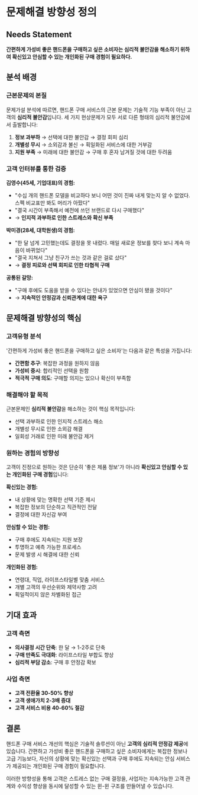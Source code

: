 # 문제해결 방향성 정의

## Needs Statement

**간편하게 가성비 좋은 핸드폰을 구매하고 싶은 소비자는 심리적 불안감을 해소하기 위하여 확신있고 안심할 수 있는 개인화된 구매 경험이 필요하다.**

## 분석 배경

### 근본문제의 본질

문제가설 분석에 따르면, 핸드폰 구매 서비스의 근본 문제는 기술적 기능 부족이 아닌 고객의 **심리적 불안감**입니다. 세 가지 현상문제가 모두 서로 다른 형태의 심리적 불안감에서 출발합니다:

1. **정보 과부하** → 선택에 대한 불안감 → 결정 회피 심리
2. **개별성 무시** → 소외감과 불신 → 획일화된 서비스에 대한 거부감
3. **지원 부족** → 미래에 대한 불안감 → 구매 후 혼자 남겨질 것에 대한 두려움

### 고객 인터뷰를 통한 검증

**김영수(45세, 기업대표)의 경험:**
- "수십 개의 핸드폰 모델을 비교하다 보니 어떤 것이 진짜 내게 맞는지 알 수 없었다. 스펙 비교표만 봐도 머리가 아팠다"
- "결국 시간이 부족해서 예전에 쓰던 브랜드로 다시 구매했다"
- → **인지적 과부하로 인한 스트레스와 확신 부족**

**박미경(28세, 대학원생)의 경험:**
- "한 달 넘게 고민했는데도 결정을 못 내렸다. 매일 새로운 정보를 찾다 보니 계속 마음이 바뀌었다"
- "결국 지쳐서 그냥 친구가 쓰는 것과 같은 걸로 샀다"
- → **결정 피로와 선택 회피로 인한 타협적 구매**

**공통된 갈망:**
- "구매 후에도 도움을 받을 수 있다는 안내가 있었으면 안심이 됐을 것이다"
- → **지속적인 안정감과 신뢰관계에 대한 욕구**

## 문제해결 방향성의 핵심

### 고객유형 분석
'간편하게 가성비 좋은 핸드폰을 구매하고 싶은 소비자'는 다음과 같은 특성을 가집니다:
- **간편함 추구**: 복잡한 과정을 원하지 않음
- **가성비 중시**: 합리적인 선택을 원함
- **적극적 구매 의도**: 구매할 의지는 있으나 확신이 부족함

### 해결해야 할 목적
근본문제인 **심리적 불안감**을 해소하는 것이 핵심 목적입니다:
- 선택 과부하로 인한 인지적 스트레스 해소
- 개별성 무시로 인한 소외감 해결
- 일회성 거래로 인한 미래 불안감 제거

### 원하는 경험의 방향성
고객이 진정으로 원하는 것은 단순히 '좋은 제품 정보'가 아니라 **확신있고 안심할 수 있는 개인화된 구매 경험**입니다:

**확신있는 경험:**
- 내 상황에 맞는 명확한 선택 기준 제시
- 복잡한 정보의 단순하고 직관적인 전달
- 결정에 대한 자신감 부여

**안심할 수 있는 경험:**
- 구매 후에도 지속되는 지원 보장
- 투명하고 예측 가능한 프로세스
- 문제 발생 시 해결에 대한 신뢰

**개인화된 경험:**
- 연령대, 직업, 라이프스타일별 맞춤 서비스
- 개별 고객의 우선순위와 제약사항 고려
- 획일적이지 않은 차별화된 접근

## 기대 효과

### 고객 측면
- **의사결정 시간 단축**: 한 달 → 1-2주로 단축
- **구매 만족도 극대화**: 라이프스타일 부합도 향상
- **심리적 부담 감소**: 구매 후 안정감 확보

### 사업 측면
- **고객 전환율 30-50% 향상**
- **고객 생애가치 2-3배 증대**
- **고객 서비스 비용 40-60% 절감**

## 결론

핸드폰 구매 서비스 개선의 핵심은 기술적 솔루션이 아닌 **고객의 심리적 안정감 제공**에 있습니다. 간편하고 가성비 좋은 핸드폰을 구매하고 싶은 소비자에게는 복잡한 정보나 고급 기능보다, 자신의 상황에 맞는 확신있는 선택과 구매 후에도 지속되는 안심 서비스가 제공되는 개인화된 구매 경험이 필요합니다.

이러한 방향성을 통해 고객은 스트레스 없는 구매 결정을, 사업자는 지속가능한 고객 관계와 수익성 향상을 동시에 달성할 수 있는 윈-윈 구조를 만들어낼 수 있습니다.